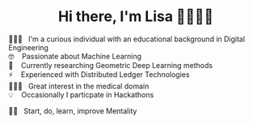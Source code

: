 <h1 align="center">Hi there, I'm Lisa 👋👩🏼‍💻</h1>

👩🏼‍🎓  &nbsp; I'm a curious individual with an educational background in Digital Engineering </br>
🤓     &nbsp;&nbsp;  Passionate about Machine Learning </br>
🔭     &nbsp;&nbsp;  Currently researching Geometric Deep Learning methods </br>
⚡      &nbsp;&nbsp;  Experienced with Distributed Ledger Technologies </br>
👩🏼‍⚕️  &nbsp; Great interest in the medical domain </br>
💡     &nbsp;&nbsp;  Occasionally I particpate in Hackathons </br>


💪🏼     &nbsp; Start, do, learn, improve Mentality </br>
